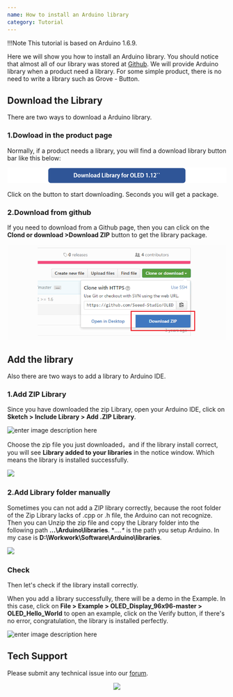 ```yaml
---
name: How to install an Arduino library
category: Tutorial
---
```


!!!Note
    This tutorial is based on Arduino 1.6.9.


Here we will show you how to install an Arduino library. You should notice that almost all of our library was stored at [Github](https://github.com/Seeed-Studio). We will provide Arduino library when a product need a library. For some simple product, there is no need to write a library such as Grove - Button.

## Download the Library

There are two ways to download a Arduino library.

### 1.Dowload in the product page
Normally, if a product needs a library, you will find a download library button bar like this below:

[![enter image description here](https://raw.githubusercontent.com/SeeedDocument/Grove_OLED_1.12/master/images/library.png)](https://github.com/Seeed-Studio/OLED_Display_96X96/archive/master.zip)

Click on the button to start downloading. Seconds you will get a package.

### 2.Download from github

If you need to download from a Github page, then you can click on the **Clond or download >Download ZIP** button to get the library package.

![enter image description here](https://raw.githubusercontent.com/SeeedDocument/Tutorial_Add_Arduino_Library/master/images/github_download.png)

## Add the library

Also there are two ways to add a library to Arduino IDE.

### 1.Add ZIP Library

Since you have downloaded the zip Library, open your Arduino IDE, click on **Sketch > Include Library > Add .ZIP Library**.

![enter image description here](https://files.seeedstudio.com/wiki/Get_Started_With_Arduino/img/Add_Zip.png)

Choose the zip file you just downloaded，and if the library install correct, you will see **Library added to your libraries** in the notice window. Which means the library is installed successfully.

![](https://files.seeedstudio.com/wiki/Get_Started_With_Arduino/img/upload_complete.png)

### 2.Add Library folder manually
Sometimes you can not add a ZIP library correctly, because the root folder of the Zip Library lacks of .cpp or .h file, the Arduino can not recognize. Then you can Unzip the zip file and copy the Library folder into the following path **...\Arduino\libraries**. **....\** is the path you setup Arduino. In my case is **D:\Workwork\Software\Arduino\libraries**.

![](https://files.seeedstudio.com/wiki/Get_Started_With_Arduino/img/Location_lib.png)











### Check
Then let's check if the library install correctly.

When you add a library successfully, there will be a demo in the Example. In this case, click on **File > Example > OLED_Display_96x96-master > OLED_Hello_World** to open an example, click on the Verify button, if there's no error, congratulation, the library is installed perfectly. 


![enter image description here](https://files.seeedstudio.com/wiki/Get_Started_With_Arduino/img/successlly.png)

## Tech Support
Please submit any technical issue into our [forum](http://forum.seeedstudio.com/). <br /><p style="text-align:center"><a href="https://www.seeedstudio.com/act-4.html?utm_source=wiki&utm_medium=wikibanner&utm_campaign=newproducts" target="_blank"><img src="https://files.seeedstudio.com/wiki/Wiki_Banner/new_product.jpg" /></a></p>